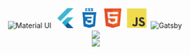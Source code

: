 <div id="header" align="center">
  <img src="https://upload.wikimedia.org/wikipedia/commons/thumb/c/cf/Lua-Logo.svg/1200px-Lua-Logo.svg.png" title="Material UI" alt="Material UI" width="40" height="40"/>&nbsp;
  <img src="https://github.com/devicons/devicon/blob/master/icons/flutter/flutter-original.svg" title="Flutter" alt="Flutter" width="40" height="40"/>&nbsp;
  <img src="https://github.com/devicons/devicon/blob/master/icons/css3/css3-plain-wordmark.svg"  title="CSS3" alt="CSS" width="40" height="40"/>&nbsp;
  <img src="https://github.com/devicons/devicon/blob/master/icons/html5/html5-original.svg" title="HTML5" alt="HTML" width="40" height="40"/>&nbsp;
  <img src="https://github.com/devicons/devicon/blob/master/icons/javascript/javascript-original.svg" title="JavaScript" alt="JavaScript" width="40" height="40"/>&nbsp;
  <img src="https://upload.wikimedia.org/wikipedia/commons/thumb/c/c3/Python-logo-notext.svg/1024px-Python-logo-notext.svg.png" title="Gatsby"  alt="Gatsby" width="40" height="40"/>&nbsp;
</div>
<div align="center">
<img src="https://komarev.com/ghpvc/?username=your-github-username&style=flat-square&color=blue" align="center"/>
</div>
<div id="header" align="center">
  <img src="https://cdn.discordapp.com/attachments/920412751568986122/977939836335951912/ezgif-5-9714243114.gif" width="1000"/>
</div>
